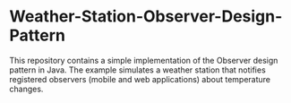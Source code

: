 # Weather-Station-Observer-Design-Pattern

This repository contains a simple implementation of the Observer design pattern in Java. The example simulates a weather station that notifies registered observers (mobile and web applications) about temperature changes.
